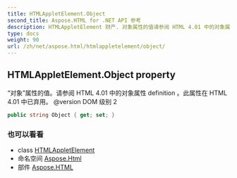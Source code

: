 ```yaml
---
title: HTMLAppletElement.Object
second_title: Aspose.HTML for .NET API 参考
description: HTMLAppletElement 财产. 对象属性的值请参阅 HTML 4.01 中的对象属性 definition 此属性在 HTML 4.01 中已弃用 version DOM 级别 2
type: docs
weight: 90
url: /zh/net/aspose.html/htmlappletelement/object/
---
```

## HTMLAppletElement.Object property

“对象”属性的值。请参阅 HTML 4.01 中的对象属性 definition 。此属性在 HTML 4.01 中已弃用。 @version DOM 级别 2

```csharp
public string Object { get; set; }
```

### 也可以看看

* class [HTMLAppletElement](../)
* 命名空间 [Aspose.Html](../../htmlappletelement/)
* 部件 [Aspose.HTML](../../../)


